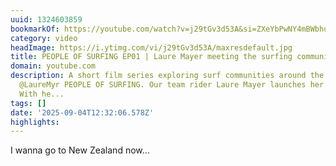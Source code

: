 ```yaml
---
uuid: 1324603859
bookmarkOf: https://youtube.com/watch?v=j29tGv3d53A&si=ZXeYbPwNY4mBWbhu
category: video
headImage: https://i.ytimg.com/vi/j29tGv3d53A/maxresdefault.jpg
title: PEOPLE OF SURFING EP01 | Laure Mayer meeting the surfing community of New Zealand
domain: youtube.com
description: A short film series exploring surf communities around the world with
  @LaureMyr PEOPLE OF SURFING. Our team rider Laure Mayer launches her web series!
  With he...
tags: []
date: '2025-09-04T12:32:06.578Z'
highlights:
---
```


I wanna go to New Zealand now…

